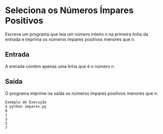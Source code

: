 # Seleciona os Números Ímpares Positivos
Escreva um programa que leia um número inteiro n na primeira linha da entrada e imprima os números ímpares positivos
menores que n.

## Entrada
A entrada contém apenas uma linha que é o número n.

## Saída
O programa imprime na saída os números ímpares positivos menores que n.

```
Exemplo de Execução
$ python impares.py
8
1
3
5
7
```